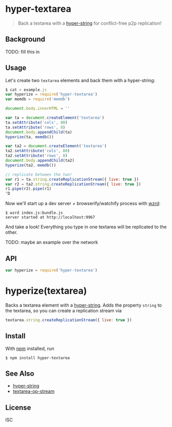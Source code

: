 # hyper-textarea

> Back a textarea with a [hyper-string](https://github.com/noffle/hyper-string)
> for conflict-free p2p replication!

## Background

TODO: fill this in

## Usage

Let's create two `textarea` elements and back them with a hyper-string:

```js
$ cat > example.js
var hyperize = require('hyper-textarea')
var memdb = require('memdb')

document.body.innerHTML = ''

var ta = document.createElement('textarea')
ta.setAttribute('cols', 80)
ta.setAttribute('rows', 8)
document.body.appendChild(ta)
hyperize(ta, memdb())

var ta2 = document.createElement('textarea')
ta2.setAttribute('cols', 80)
ta2.setAttribute('rows', 8)
document.body.appendChild(ta2)
hyperize(ta2, memdb())

// replicate between the two!
var r1 = ta.string.createReplicationStream({ live: true })
var r2 = ta2.string.createReplicationStream({ live: true })
r1.pipe(r2).pipe(r1)
^D
```

Now we'll start up a dev server + browserify/watchify process with
[wzrd](https://github.com/maxogden/wzrd):

```
$ wzrd index.js:bundle.js
server started at http://localhost:9967
```

And take a look! Everything you type in one textarea will be replicated to the
other.

TODO: maybe an example over the network

## API

```js
var hyperize = require('hyper-textarea')
```

# hyperize(textarea)

Backs a textarea element with a
[hyper-string](https://github.com/noffle/hyper-string). Adds the property
`string` to the textarea, so you can create a replication stream via

```js
textarea.string.createReplicationStream({ live: true })
```


## Install

With [npm](https://npmjs.org/) installed, run

```
$ npm install hyper-textarea
```

## See Also

- [hyper-string](https://github.com/noffle/hyper-string)
- [textarea-op-stream](https://github.com/noffle/textarea-op-stream)

## License

ISC
